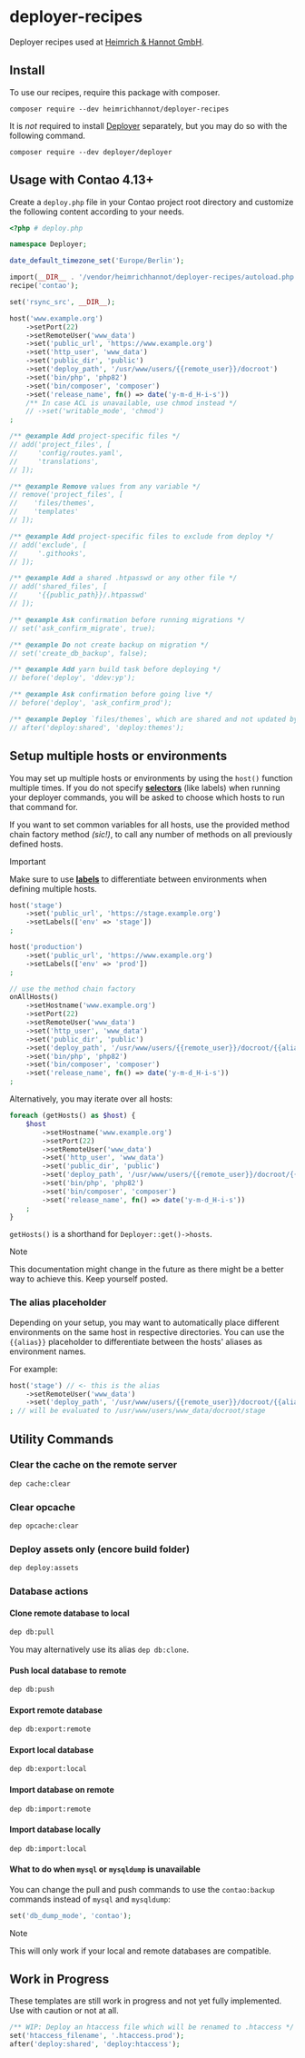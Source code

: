 # deployer-recipes
Deployer recipes used at [Heimrich & Hannot GmbH](https://www.heimrich-hannot.de).

## Install

To use our recipes, require this package with composer.
```shell
composer require --dev heimrichhannot/deployer-recipes
```

It is _not_ required to install [Deployer](https://deployer.org/) separately, but you may do so with the following command.
```shell
composer require --dev deployer/deployer
```

## Usage with Contao 4.13+

Create a `deploy.php` file in your Contao project root directory
and customize the following content according to your needs.
```php
<?php # deploy.php

namespace Deployer;

date_default_timezone_set('Europe/Berlin');

import(__DIR__ . '/vendor/heimrichhannot/deployer-recipes/autoload.php');
recipe('contao');

set('rsync_src', __DIR__);

host('www.example.org')
    ->setPort(22)
    ->setRemoteUser('www_data')
    ->set('public_url', 'https://www.example.org')
    ->set('http_user', 'www_data')
    ->set('public_dir', 'public')
    ->set('deploy_path', '/usr/www/users/{{remote_user}}/docroot')
    ->set('bin/php', 'php82')
    ->set('bin/composer', 'composer')
    ->set('release_name', fn() => date('y-m-d_H-i-s'))
    /** In case ACL is unavailable, use chmod instead */
    // ->set('writable_mode', 'chmod')
;
```
```php
/** @example Add project-specific files */
// add('project_files', [
//     'config/routes.yaml',
//     'translations',
// ]);

/** @example Remove values from any variable */
// remove('project_files', [
//    'files/themes',
//    'templates'
// ]);

/** @example Add project-specific files to exclude from deploy */
// add('exclude', [
//     '.githooks',
// ]);

/** @example Add a shared .htpasswd or any other file */
// add('shared_files', [
//     '{{public_path}}/.htpasswd'
// ]);

/** @example Ask confirmation before running migrations */
// set('ask_confirm_migrate', true);

/** @example Do not create backup on migration */
// set('create_db_backup', false);

/** @example Add yarn build task before deploying */
// before('deploy', 'ddev:yp');

/** @example Ask confirmation before going live */
// before('deploy', 'ask_confirm_prod');

/** @example Deploy `files/themes`, which are shared and not updated by default */
// after('deploy:shared', 'deploy:themes');
```

## Setup multiple hosts or environments

You may set up multiple hosts or environments by using the `host()` function multiple times.
If you do not specify **[selectors](https://deployer.org/docs/7.x/selector)** (like labels) when running your deployer commands, you will be asked to choose which hosts to run that command for.

If you want to set common variables for all hosts, use the provided method chain factory method _(sic!)_, to call any number of methods on all previously defined hosts.

> [!IMPORTANT]
> Make sure to use **[labels](https://deployer.org/docs/7.x/selector)** to differentiate between environments when defining multiple hosts.

```php
host('stage')
    ->set('public_url', 'https://stage.example.org')
    ->setLabels(['env' => 'stage'])
;

host('production')
    ->set('public_url', 'https://www.example.org')
    ->setLabels(['env' => 'prod'])
;

// use the method chain factory
onAllHosts()
    ->setHostname('www.example.org')
    ->setPort(22)
    ->setRemoteUser('www_data')
    ->set('http_user', 'www_data')
    ->set('public_dir', 'public')
    ->set('deploy_path', '/usr/www/users/{{remote_user}}/docroot/{{alias}}')
    ->set('bin/php', 'php82')
    ->set('bin/composer', 'composer')
    ->set('release_name', fn() => date('y-m-d_H-i-s'))
;
```

Alternatively, you may iterate over all hosts:

```php
foreach (getHosts() as $host) {
    $host
        ->setHostname('www.example.org')
        ->setPort(22)
        ->setRemoteUser('www_data')
        ->set('http_user', 'www_data')
        ->set('public_dir', 'public')
        ->set('deploy_path', '/usr/www/users/{{remote_user}}/docroot/{{alias}}')
        ->set('bin/php', 'php82')
        ->set('bin/composer', 'composer')
        ->set('release_name', fn() => date('y-m-d_H-i-s'))
    ;
}
```

`getHosts()` is a shorthand for `Deployer::get()->hosts`.

> [!NOTE]
> This documentation might change in the future as there might be a better way to achieve this. Keep yourself posted.

### The alias placeholder

Depending on your setup, you may want to automatically place different environments on the same host in respective directories.
You can use the `{{alias}}` placeholder to differentiate between the hosts' aliases as environment names.

For example:
```php
host('stage') // <- this is the alias
    ->setRemoteUser('www_data')
    ->set('deploy_path', '/usr/www/users/{{remote_user}}/docroot/{{alias}}')
; // will be evaluated to /usr/www/users/www_data/docroot/stage
```

## Utility Commands

### Clear the cache on the remote server

```bash
dep cache:clear
```

### Clear opcache

```bash
dep opcache:clear
```

### Deploy assets only (encore build folder)

```bash
dep deploy:assets
```

### Database actions

#### Clone remote database to local

```bash
dep db:pull
```

You may alternatively use its alias `dep db:clone`.

#### Push local database to remote

```bash
dep db:push
```

#### Export remote database

```bash
dep db:export:remote
```

#### Export local database

```bash
dep db:export:local
```

#### Import database on remote

```bash
dep db:import:remote
```

#### Import database locally

```bash
dep db:import:local
```

#### What to do when `mysql` or `mysqldump` is unavailable

You can change the pull and push commands to use the `contao:backup` commands instead of `mysql` and `mysqldump`:

```php
set('db_dump_mode', 'contao');
```

> [!NOTE]
> This will only work if your local and remote databases are compatible.

## Work in Progress

These templates are still work in progress and not yet fully implemented. Use with caution or not at all. 

```php
/** WIP: Deploy an htaccess file which will be renamed to .htaccess */
set('htaccess_filename', '.htaccess.prod');
after('deploy:shared', 'deploy:htaccess');
```
